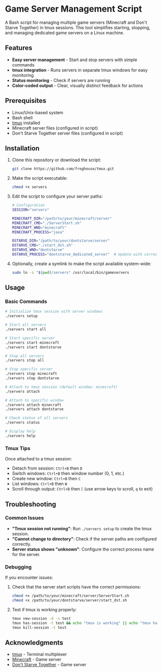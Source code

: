 # Game Server Management Script

A Bash script for managing multiple game servers (Minecraft and Don't Starve Together) in tmux sessions. This tool simplifies starting, stopping, and managing dedicated game servers on a Linux machine.

## Features

- **Easy server management** - Start and stop servers with simple commands
- **tmux integration** - Runs servers in separate tmux windows for easy monitoring
- **Status monitoring** - Check if servers are running
- **Color-coded output** - Clear, visually distinct feedback for actions

## Prerequisites

- Linux/Unix-based system
- Bash shell
- [tmux](https://github.com/tmux/tmux/wiki) installed
- Minecraft server files (configured in script)
- Don't Starve Together server files (configured in script)

## Installation

1. Clone this repository or download the script:
   ```bash
   git clone https://github.com/froghouse/tmux.git
   ```

2. Make the script executable:
   ```bash
   chmod +x servers
   ```

3. Edit the script to configure your server paths:
   ```bash
   # Configuration
   SESSION="servers"

   MINECRAFT_DIR="/path/to/your/minecraft/server"
   MINECRAFT_CMD="./ServerStart.sh"
   MINECRAFT_WND="minecraft"
   MINECRAFT_PROCESS="java"

   DSTARVE_DIR="/path/to/your/dontstarve/server"
   DSTARVE_CMD="./start_dst.sh"
   DSTARVE_WND="dontstarve"
   DSTARVE_PROCESS="dontstarve_dedicated_server"  # Update with correct process name
   ```

4. Optionally, create a symlink to make the script available system-wide:
   ```bash
   sudo ln -s "$(pwd)/servers" /usr/local/bin/gameservers
   ```

## Usage

### Basic Commands

```bash
# Initialize tmux session with server windows
./servers setup

# Start all servers
./servers start all

# Start specific server
./servers start minecraft
./servers start dontstarve

# Stop all servers
./servers stop all

# Stop specific server
./servers stop minecraft
./servers stop dontstarve

# Attach to tmux session (default window: minecraft)
./servers attach

# Attach to specific window
./servers attach minecraft
./servers attach dontstarve

# Check status of all servers
./servers status

# Display help
./servers help
```

### Tmux Tips

Once attached to a tmux session:
- Detach from session: `Ctrl+B` then `D`
- Switch windows: `Ctrl+B` then window number (0, 1, etc.)
- Create new window: `Ctrl+B` then `C`
- List windows: `Ctrl+B` then `W`
- Scroll through output: `Ctrl+B` then `[` (use arrow keys to scroll, `q` to exit)

## Troubleshooting

### Common Issues

- **"Tmux session not running"**: Run `./servers setup` to create the tmux session.
- **"Cannot change to directory"**: Check if the server paths are configured correctly.
- **Server status shows "unknown"**: Configure the correct process name for the server.

### Debugging

If you encounter issues:

1. Check that the server start scripts have the correct permissions:
   ```bash
   chmod +x /path/to/your/minecraft/server/ServerStart.sh
   chmod +x /path/to/your/dontstarve/server/start_dst.sh
   ```

2. Test if tmux is working properly:
   ```bash
   tmux new-session -d -s test
   tmux has-session -t test && echo "tmux is working" || echo "tmux has an issue"
   tmux kill-session -t test
   ```

## Acknowledgments

- [tmux](https://github.com/tmux/tmux/wiki) - Terminal multiplexer
- [Minecraft](https://www.minecraft.net/) - Game server
- [Don't Starve Together](https://www.klei.com/games/dont-starve-together) - Game server
